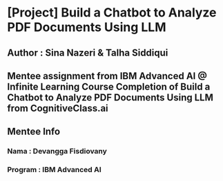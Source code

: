 # [Project] Build a Chatbot to Analyze PDF Documents Using LLM
## Author : Sina Nazeri & Talha Siddiqui 

Mentee assignment from IBM Advanced AI @ Infinite Learning
Course Completion of Build a Chatbot to Analyze PDF Documents Using LLM from CognitiveClass.ai
---

## Mentee Info
### Nama : Devangga Fisdiovany
### Program : IBM Advanced AI
